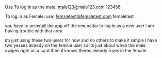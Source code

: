 Use 
To log in as the male: 
male123@male123.com
123456

To log in as Female: 
use: 
femaletest@femaletest.com
femaletest

you have to uninstall the app off the emunaltor to log in as a new user I am having trouble with that area


Im just using these two users for now and no others to make it simple
I have two yesses already on the female user so its just about when the male swipes 
right on a card then it knows theres already a yes in the female
